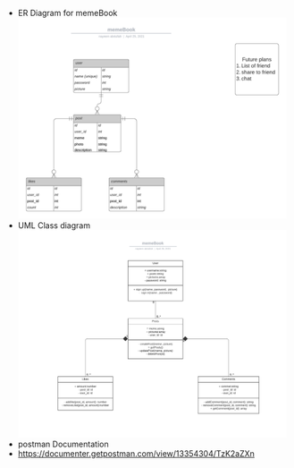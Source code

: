 - ER Diagram for memeBook
  ![ERD](./diagrams/memeBook.png)
- UML Class diagram
  ![UML](./diagrams/UMLClass_diagram_memeBook.png)
- postman Documentation
- https://documenter.getpostman.com/view/13354304/TzK2aZXn
